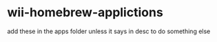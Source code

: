 # wii-homebrew-applictions



add these in the apps folder unless it says in desc to do something else
